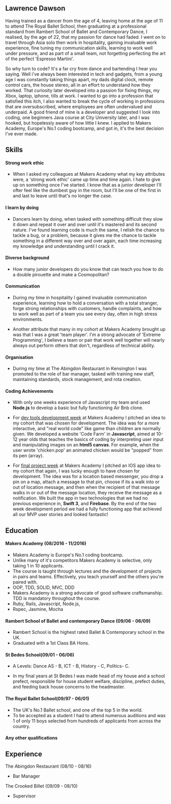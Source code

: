 

## Lawrence Dawson

Having trained as a dancer from the age of 4, leaving home at the age of 11 to attend The Royal Ballet School, then graduating at a professional standard from Rambert School of Ballet and Contemporary Dance, I realised, by the age of 22, that my passion for dance had faded. I went on to travel through Asia solo then work in hospitality, gaining invaluable work experience, fine tuning my communication skills, learning to work well under pressure, and as part of a small team, not forgetting perfecting the art of the perfect 'Espresso Martini'.

So why turn to code? It's a far cry from dance and bartending I hear you saying. Well i've always been interested in tech and gadgets, from a young age I was constantly taking things apart, my dads digital clock, remote control cars, the house stereo, all in an effort to understand how they worked. That curiosity later developed into a passion for fixing things, my Xbox, laptop, iphone, tills at work. I wanted to go into a profession that satisfied this itch, I also wanted to break the cycle of working in professions that are oversubscribed, where employees are often undervalued and underpaid.
A good friend of mine is a developer and suggested I look into coding, one beginners Java course at City University later, and I was hooked, but hopelessly aware of how little I knew. I applied to Makers Academy, Europe's No.1 coding bootcamp, and got in, it's the best decision I've ever made.


## Skills

#### Strong work ethic

- When I asked my colleagues at Makers Academy what my key attributes were, a 'strong work ethic' came up time and time again. I hate to give up on something once I've started. I know that as a junior developer I'll ofter feel like the dumbest guy in the room, but I'll be one of the first in and last to leave until that's no longer the case.

#### I learn by doing

- Dancers learn by doing, when tasked with something difficult they slow it down and repeat it over and over until it's mastered and its second nature. I've found learning code is much the same, I relish the chance to tackle a bug, or a problem, because it gives me the chance to tackle something in a different way over and over again, each time increasing my knowledge and understanding until I crack it.

#### Diverse background

- How many junior developers do you know that can teach you how to do a double pirouette and make a Cosmopolitan?

#### Communication

- During my time in hospitality I gained invaluable communication experience, learning how to hold a conversation with a total stranger, forge strong relationships with customers, handle complaints, and how to work well as part of a team you see every day, often in high stress environments.

- Another attribute that many in my cohort at Makers Academy brought up was that I was a great 'team player'. I'm a strong advocate of 'Extreme Programming', I believe a team or pair that work well together will nearly always out perform others that don't, regardless of technical ability.


#### Organisation

- During my time at The Abingdon Restaurant in Kensington I was promoted to the role of bar manager, tasked with training new staff, maintaining standards, stock management, and rota creation.

#### Coding Achievements

- With only one weeks experience of Javascript my team and used **Node.js** to develop a basic but fully functioning Air Bnb clone.

- For [dev tools development week](https://github.com/ercekal/code_farm) at Makers Academy I pitched an idea to my cohort that was chosen for development. The idea was for a more interactive, and "real world code" like game than children are normally given. We developed a website 'Code Farm' in **Javascript**, aimed at 10-12 year olds that teaches the basics of coding by interpreting user input and manipulating images on an **html5 canvas**. For example, when the user wrote 'chicken.pop' an animated chicken would be "popped" from its pen (array).

- For [final project week](https://github.com/lawrencedawson/turfy) at Makers Academy I pitched an IOS app idea to my cohort that again, I was lucky enough to have chosen for development.
The idea was for a location based messenger, you drop a pin on a map, attach a message to that pin, choose if its a walk into or out of location message, and then when the recipient of that message walks in or out of the message location, they receive the message as a notification.
We built the app in two technologies that we had no previous experience in, **Swift 3**, and **Firebase**. By the end of the two week development period we had a fully functioning app that achieved all our MVP user stories and looked fantastic!


## Education

#### Makers Academy (08/2016 - 11/2016)

- Makers Academy is Europe's No.1 coding bootcamp.
- Unlike many of it's competitors Makers Academy is selective, only taking 1 in 10 applicants.
- The course is taught through lectures and the development of projects in pairs and teams. Effectively, you teach yourself and the others you're paired with.
- OOP, TDD, SOLID, MVC, DDD
- Makers Academy is a strong advocate of good software craftsmanship. TDD is mandatory throughout the course.
- Ruby, Rails, Javascript, Node.js,
- Rspec, Jasmine, Mocha

#### Rambert School of Ballet and contemporary Dance (09/06 - 06/09)

- Rambert School is the highest rated Ballet & Contemporary school in the UK.
- Graduated with a 1st Class BA Hons.

#### St Bedes School(09/01 - 06/06)
- A Levels: Dance AS - B, ICT - B, History - C, Politics- C.

- In my final years at St Bedes I was made head of my house and a school prefect, responsible for house student welfare, discipline, prefect duties, and feeding back house concerns to the headmaster.

#### The Royal Ballet School(09/97 - 06/01)
- The UK's No.1 Ballet school, and one of the top 5 in the world.
- To be accepted as a student I had to attend numerous auditions and was 1 of only 11 boys selected from hundreds of applicants from across the country.

#### Any other qualifications

## Experience

The Abingdon Restaurant (08/10 - 08/16)
- Bar Manager

The Crooked Billet (09/09 - 08/10)
- Supervisor
